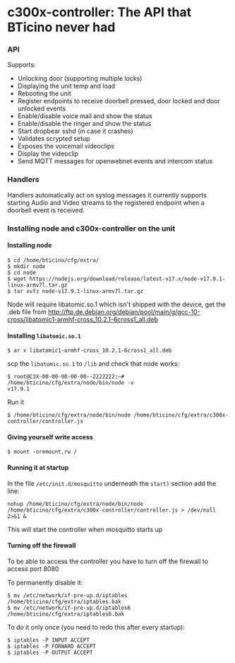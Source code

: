 # c300x-controller: The API that BTicino never had

### API

Supports:

* Unlocking door (supporting multiple locks)
* Displaying the unit temp and load
* Rebooting the unit
* Register endpoints to receive doorbell pressed, door locked and door unlocked events
* Enable/disable voice mail and show the status
* Enable/disable the ringer and show the status
* Start dropbear sshd (in case it crashes)
* Validates scrypted setup
* Exposes the voicemail videoclips
* Display the videoclip
* Send MQTT messages for openwebnet events and intercom status

### Handlers

Handlers automatically act on syslog messages it currently supports starting Audio and Video streams to the registered endpoint when a doorbell event is received.

### Installing node and c300x-controller on the unit

#### Installing node
```
$ cd /home/bticino/cfg/extra/
$ mkdir node
$ cd node
$ wget https://nodejs.org/download/release/latest-v17.x/node-v17.9.1-linux-armv7l.tar.gz
$ tar xvfz node-v17.9.1-linux-armv7l.tar.gz
```

Node will require libatomic.so.1 which isn't shipped with the device, get the .deb file from http://ftp.de.debian.org/debian/pool/main/g/gcc-10-cross/libatomic1-armhf-cross_10.2.1-6cross1_all.deb

#### Installing `libatomic.so.1`

```
$ ar x libatomic1-armhf-cross_10.2.1-6cross1_all.deb 
```

scp the `libatomic.so.1` to `/lib` and check that node works:

```
$ root@C3X-00-00-00-00-00--2222222:~# /home/bticino/cfg/extra/node/bin/node -v
v17.9.1
```

Run it

```
$ /home/bticino/cfg/extra/node/bin/node /home/bticino/cfg/extra/c300x-controller/controller.js
```

#### Giving yourself write access

```
$ mount -oremount,rw /
```

#### Running it at startup

In the file `/etc/init.d/mosquitto` underneath the `start)` section add the line:

```
nohup /home/bticino/cfg/extra/node/bin/node /home/bticino/cfg/extra/c300x-controller/controller.js > /dev/null 2>&1 &
```

This will start the controller when mosquitto starts up

#### Turning off the firewall

To be able to access the controller you have to turn off the firewall to access port 8080

To permanently disable it:
```
$ mv /etc/network/if-pre-up.d/iptables /home/bticino/cfg/extra/iptables.bak
$ mv /etc/network/if-pre-up.d/iptables6 /home/bticino/cfg/extra/iptables6.bak
```

To do it only once (you need to redo this after every startup):

```
$ iptables -P INPUT ACCEPT
$ iptables -P FORWARD ACCEPT
$ iptables -P OUTPUT ACCEPT
```

